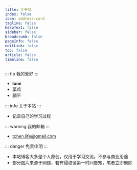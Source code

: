 ```yaml
---
title: 关于我
index: false
icon: address-card
tagline: false
heroText: false
sidebar: false
breadcrumb: false
pageInfo: false
editLink: false
toc: false
article: false
timeline: false
---
```


::: tip 我的爱好
:::

- <HopeIcon icon="heart" />**lumi**
- 菜鸡
- 躺平

::: info 关于本站
:::

- 记录自己的学习过程

::: warning 我的邮箱
:::

- tchen.life@gmail.com

::: danger 免责申明
:::

- 本站博客大多是个人原创，仅用于学习交流，不参与商业用途
- 部分图片来源于网络，若有侵权请第一时间告知，笔者立即删除
